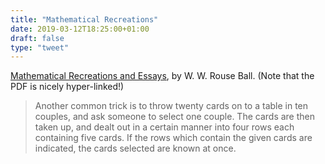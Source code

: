 ```yaml
---
title: "Mathematical Recreations"
date: 2019-03-12T18:25:00+01:00
draft: false
type: "tweet"
---
```


[Mathematical Recreations and Essays](http://www.gutenberg.org/ebooks/26839), by W. W. Rouse Ball. (Note that the PDF is nicely hyper-linked!)

> Another common trick is to throw twenty cards on to a table in ten couples, and ask someone to select one couple. The cards are then taken up, and dealt out in a certain manner into four rows each containing five cards. If the rows which contain the given cards are indicated, the cards selected are known at once.
